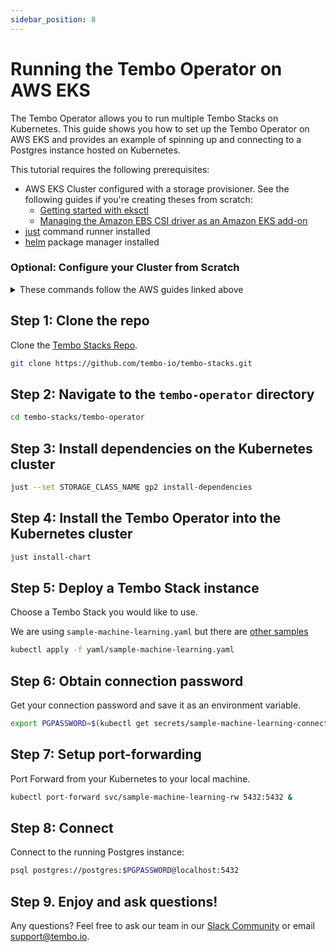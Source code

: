 ```yaml
---
sidebar_position: 8
---
```


# Running the Tembo Operator on AWS EKS

The Tembo Operator allows you to run multiple Tembo Stacks on Kubernetes. This guide shows you how to set up the Tembo
Operator on AWS EKS and provides an example of spinning up and connecting to a Postgres instance hosted on Kubernetes.

This tutorial requires the following prerequisites:

- AWS EKS Cluster configured with a storage provisioner. See the following guides if you're creating theses from scratch:
  - [Getting started with eksctl](https://eksctl.io/getting-started/)
  - [Managing the Amazon EBS CSI driver as an Amazon EKS add-on](https://docs.aws.amazon.com/eks/latest/userguide/managing-ebs-csi.html)
- [just](https://github.com/casey/just) command runner installed
- [helm](https://helm.sh/) package manager installed

### Optional: Configure your Cluster from Scratch

<details>
  <summary>These commands follow the AWS guides linked above</summary>
  <div>
    <p>
      <h4>Create a Cluster using eksctl</h4>
        <code>eksctl create cluster --region us-east-1 --zones=us-east-1a,us-east-1b,us-east-1c,us-east-1d,us-east-1f --version 1.28</code>
        <h1></h1> 
    </p>
    <p>
      <h4>Find Cluster Name</h4>
        <code>eksctl get clusters</code>
    </p>
    <p>
      <h4>Determine OIDC Issuer ID</h4>
        <p><code>cluster_name=<i>my-cluster-name</i></code></p>
        <p><code>oidc_id=$(aws eks describe-cluster --name $cluster_name --query "cluster.identity.oidc.issuer" --output text | cut -d '/' -f 5)</code></p>
    </p>
    <p>
      <h4>Create an OIDC Identity Provider for your cluster</h4>
        <code>eksctl utils associate-iam-oidc-provider --cluster $cluster_name --approve</code>
    </p>
    <p>
      <h4>Create Amazon EBS CSI plugin IAM role</h4>
      <code>eksctl create iamserviceaccount \
    --name ebs-csi-controller-sa \
    --namespace kube-system \
    --cluster <i>my-cluster-name</i> \
    --role-name AmazonEKS_EBS_CSI_DriverRole \
    --role-only \
    --attach-policy-arn arn:aws:iam::aws:policy/service-role/AmazonEBSCSIDriverPolicy \
    --approve</code>
    </p>
    <p>
      <h4>Add Amazon EBS CSI add-on</h4>
        <code>eksctl create addon --name aws-ebs-csi-driver --cluster <i>my-cluster-name</i> --service-account-role-arn arn:aws:iam::<i>my-account-number</i>:role/AmazonEKS_EBS_CSI_DriverRole --force</code>
    </p>
  </div>
</details>


## Step 1: Clone the repo 

Clone the [Tembo Stacks Repo](https://github.com/tembo-io/tembo-stacks/tree/main).

```bash
git clone https://github.com/tembo-io/tembo-stacks.git
```  

## Step 2: Navigate to the `tembo-operator` directory

```bash
cd tembo-stacks/tembo-operator
```

## Step 3: Install dependencies on the Kubernetes cluster

```bash
just --set STORAGE_CLASS_NAME gp2 install-dependencies
```

## Step 4: Install the Tembo Operator into the Kubernetes cluster

```bash
just install-chart
```  

## Step 5: Deploy a Tembo Stack instance

Choose a Tembo Stack you would like to use. 

We are using `sample-machine-learning.yaml` but there are [other samples](https://github.com/tembo-io/tembo-stacks/tree/main/tembo-operator/yaml)

```bash
kubectl apply -f yaml/sample-machine-learning.yaml
```  

## Step 6: Obtain connection password

Get your connection password and save it as an environment variable.

```bash
export PGPASSWORD=$(kubectl get secrets/sample-machine-learning-connection --template={{.data.password}} | base64 -D)
```  


## Step 7: Setup port-forwarding

Port Forward from your Kubernetes to your local machine.

```bash
kubectl port-forward svc/sample-machine-learning-rw 5432:5432 &
```

## Step 8: Connect

Connect to the running Postgres instance:

```bash
psql postgres://postgres:$PGPASSWORD@localhost:5432
```

## Step 9. Enjoy and ask questions!

Any questions? Feel free to ask our team in our [Slack Community](https://join.slack.com/t/tembocommunity/shared_invite/zt-23o25qt91-AnZoC1jhLMLubwia4GeNGw) or email [support@tembo.io](mailto:support@tembo.io).

